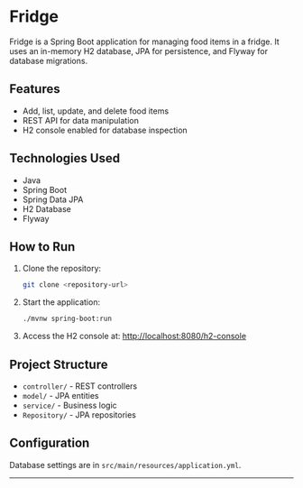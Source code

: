 # Fridge

Fridge is a Spring Boot application for managing food items in a fridge. It uses an in-memory H2 database, JPA for persistence, and Flyway for database migrations.

## Features

- Add, list, update, and delete food items
- REST API for data manipulation
- H2 console enabled for database inspection

## Technologies Used

- Java
- Spring Boot
- Spring Data JPA
- H2 Database
- Flyway

## How to Run

1. Clone the repository:
   ```bash
   git clone <repository-url>
   ```
2. Start the application:
   ```bash
   ./mvnw spring-boot:run
   ```
3. Access the H2 console at: [http://localhost:8080/h2-console](http://localhost:8080/h2-console)

## Project Structure

- `controller/` - REST controllers
- `model/` - JPA entities
- `service/` - Business logic
- `Repository/` - JPA repositories

## Configuration

Database settings are in `src/main/resources/application.yml`.

---

